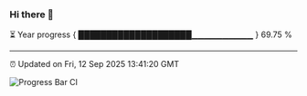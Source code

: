 ### Hi there 👋

⏳ Year progress { ████████████████████▁▁▁▁▁▁▁▁▁▁ } 69.75 %

---

⏰ Updated on Fri, 12 Sep 2025 13:41:20 GMT

![Progress Bar CI](https://github.com/IshwaranRudhara/GIT-ACTION/workflows/Progress%20Bar%20CI/badge.svg)
